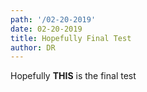 ```yaml
---
path: '/02-20-2019'
date: 02-20-2019
title: Hopefully Final Test
author: DR
---
```


Hopefully **THIS** is the final test
